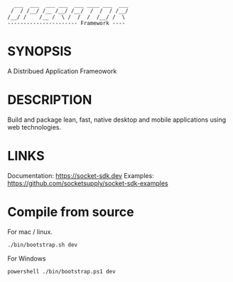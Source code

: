 ```
  ___  ___  ___ ___  ___ ____ ___  ___
 /  / /__/ /__ /__/ /__/  /  /  / /__/
/__/ /    /__ /  \ /  /  /  /__/ /  \
---------------------- Framework ----
```

# SYNOPSIS

A Distribued Application Frameowork

# DESCRIPTION

Build and package lean, fast, native desktop and mobile applications
using web technologies.

# LINKS

Documentation: https://socket-sdk.dev
Examples: https://github.com/socketsupply/socket-sdk-examples

# Compile from source

For mac / linux.

```sh
./bin/bootstrap.sh dev
```

For Windows

```sh
powershell ./bin/bootstrap.ps1 dev
```
